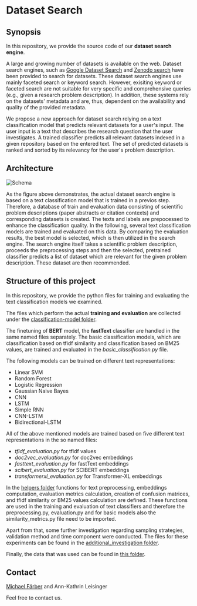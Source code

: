 # Dataset Search

## Synopsis

In this repository, we provide the source code of our **dataset search engine**.


A large and growing number of datasets is available on the web. Dataset search engines, such as [Google Dataset Search](https://datasetsearch.research.google.com) and [Zenodo search](https://zenodo.org/) have been provided to search for datasets. These dataset search engines use mainly faceted search or keyword search. However, exisiting keyword or faceted search are not suitable for very specific and comprehensive queries (e.g., given a research problem description). In addition, these systems rely on the datasets' metadata and are, thus, dependent on the availability and quality of the provided metadata.


We propose a new approach for dataset search relying on a text classification model that predicts relevant datasets for a user's input. The user input is a text that describes the research question that the user investigates. A trained classifier predicts all relevant datasets indexed in a given repository based on the entered text. The set of predicted datasets is ranked and sorted by its relevancy for the user's problem description.

## Architecture

![Schema](https://github.com/michaelfaerber/dataset-search/blob/main/dataset-search.png)


As the figure above demonstrates, the actual dataset search engine is based on a text classification model that is trained in a previos step. Therefore, a database of train and evaluation data consisting of scientific problem descriptions (paper abstracts or citation contexts) and corresponding datasets is created. The texts and labels are prepocessed to enhance the classification quality. In the following, several text classification models are trained and evaluated on this data. By comparing the evaluation results, the best model is selected, which is then utilized in the search engine. The search engine itself takes a scientific problem description, proceeds the preprocessing steps and then the selected, pretrained classifier predicts a list of dataset which are relevant for the given problem description. These dataset are then recommended.


## Structure of this project

In this repository, we provide the python files for training and evaluating the text classification models we examined. 


The files which perform the actual **training and evaluation** are collected under the [classification-model folder](https://github.com/michaelfaerber/dataset-search/tree/main/classification-models).


The finetuning of **BERT** model, the **fastText** classifier are handled in the same named files separately. The basic classification models, which are classification based on tfidf similarity and classification based on BM25 values, are trained and evaluated in the *basic_classification.py* file.


The following models can be trained on different text representations:
* Linear SVM
* Random Forest
* Logistic Regression
* Gaussian Naive Bayes
* CNN
* LSTM
* Simple RNN
* CNN-LSTM
* Bidirectional-LSTM


All of the above mentioned models are trained based on five different text representations in the so named files:
* _tfidf_evaluation.py_ for tfidf values
* _doc2vec_evaluation.py_ for doc2vec embeddings
* _fasttext_evaluation.py_ for fastText embeddings
* _scibert_evaluation.py_ for SCIBERT embeddings
* _transformerxl_evaluation.py_ for Transformer-XL embeddings


In the [helpers folder](https://github.com/michaelfaerber/dataset-search/tree/main/helpers) functions for text preprocessing, embeddings computation, evaluation metrics calculation, creation of confusion matrices, and tfidf similarity or BM25 values calculation are defined. These functions are used in the training and evaluation of text classifiers and therefore the preprocessing.py, evaluation.py and for basic models also the similarity_metrics.py file need to be imported.


Apart from that, some further investigation regarding sampling strategies, validation method and time component were conducted. The files for these experiments can be found in the [additional_investigation folder](https://github.com/michaelfaerber/dataset-search/tree/main/additional_investigation).


Finally, the data that was used can be found in [this folder](https://github.com/michaelfaerber/dataset-search/tree/main/data).

## Contact
[Michael Färber](https://sites.google.com/view/michaelfaerber) and Ann-Kathrin Leisinger

Feel free to contact us.
